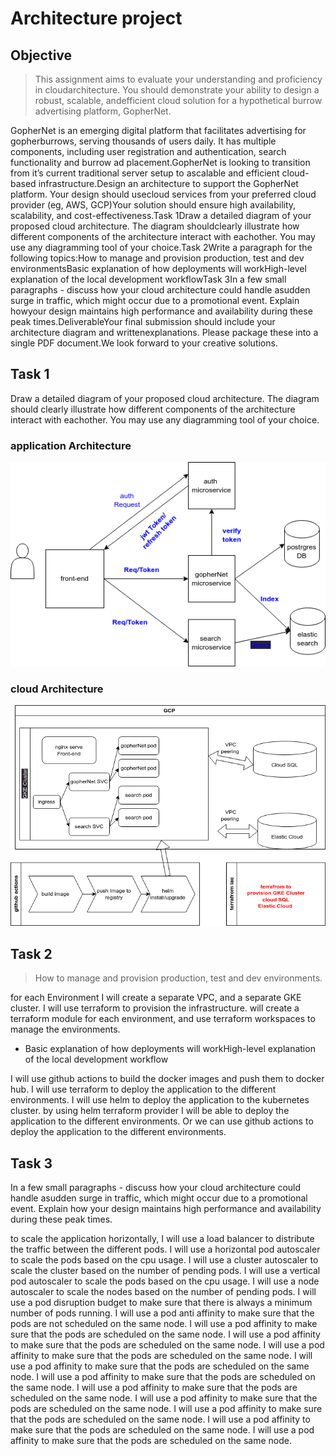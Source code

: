 # Architecture project

## Objective

> This assignment aims to evaluate your understanding and proficiency in cloudarchitecture. You should demonstrate your ability to design a robust, scalable, andefficient cloud solution for a hypothetical burrow advertising platform, GopherNet.


GopherNet is an emerging digital platform that facilitates advertising for gopherburrows, serving thousands of users daily. It has multiple components, including user registration and authentication, search functionality and burrow ad placement.GopherNet is looking to transition from it’s current traditional server setup to ascalable and efficient cloud-based infrastructure.Design an architecture to support the GopherNet platform. Your design should usecloud services from your preferred cloud provider (eg, AWS, GCP)Your solution should ensure high availability, scalability, and cost-effectiveness.Task 1Draw a detailed diagram of your proposed cloud architecture. The diagram shouldclearly illustrate how different components of the architecture interact with eachother. You may use any diagramming tool of your choice.Task 2Write a paragraph for the following topics:How to manage and provision production, test and dev environmentsBasic explanation of how deployments will workHigh-level explanation of the local development workflowTask 3In a few small paragraphs - discuss how your cloud architecture could handle asudden surge in traffic, which might occur due to a promotional event. Explain howyour design maintains high performance and availability during these peak times.DeliverableYour final submission should include your architecture diagram and writtenexplanations. Please package these into a single PDF document.We look forward to your creative solutions.


## Task 1

Draw a detailed diagram of your proposed cloud architecture. The diagram should clearly illustrate how different components of the architecture interact with eachother. You may use any diagramming tool of your choice.


### application Architecture
![proposed Architecture](./architecture-img.png)
### cloud Architecture
![proposed Architecture](./cloud_architecture.png)

## Task 2
> How to manage and provision production, test and dev environments.

for each Environment I will create a separate VPC, and a separate GKE cluster. I will use terraform to provision the infrastructure. will create a terraform module for each environment, and use terraform workspaces to manage the environments.

* Basic explanation of how deployments will workHigh-level explanation of the local development workflow

I will use github actions to build the docker images and push them to docker hub. I will use terraform to deploy the application to the different environments. I will use helm to deploy the application to the kubernetes cluster. by using helm terraform provider I will be able to deploy the application to the different environments. Or we can use github actions to deploy the application to the different environments.



## Task 3
In a few small paragraphs - discuss how your cloud architecture could handle asudden surge in traffic, which might occur due to a promotional event. Explain how your design maintains high performance and availability during these peak times.

to scale the application horizontally, I will use a load balancer to distribute the traffic between the different pods. I will use a horizontal pod autoscaler to scale the pods based on the cpu usage. I will use a cluster autoscaler to scale the cluster based on the number of pending pods. I will use a vertical pod autoscaler to scale the pods based on the cpu usage. I will use a node autoscaler to scale the nodes based on the number of pending pods. I will use a pod disruption budget to make sure that there is always a minimum number of pods running. I will use a pod anti affinity to make sure that the pods are not scheduled on the same node. I will use a pod affinity to make sure that the pods are scheduled on the same node. I will use a pod affinity to make sure that the pods are scheduled on the same node. I will use a pod affinity to make sure that the pods are scheduled on the same node. I will use a pod affinity to make sure that the pods are scheduled on the same node. I will use a pod affinity to make sure that the pods are scheduled on the same node. I will use a pod affinity to make sure that the pods are scheduled on the same node. I will use a pod affinity to make sure that the pods are scheduled on the same node. I will use a pod affinity to make sure that the pods are scheduled on the same node. I will use a pod affinity to make sure that the pods are scheduled on the same node. I will use a pod affinity to make sure that the pods are scheduled on the same node.
